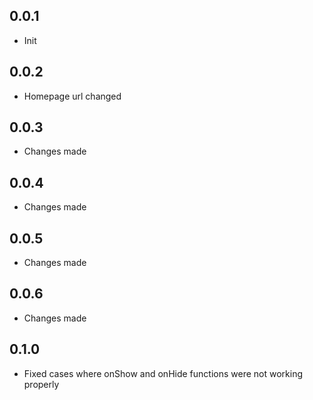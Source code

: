 ## 0.0.1

* Init

## 0.0.2

* Homepage url changed

## 0.0.3

* Changes made

## 0.0.4

* Changes made

## 0.0.5

* Changes made

## 0.0.6

* Changes made

## 0.1.0

* Fixed cases where onShow and onHide functions were not working properly
